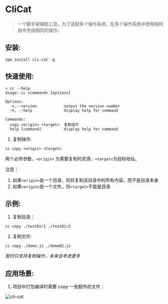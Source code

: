 # CliCat

> 一个脚手架辅助工具，为了适配多个操作系统，在多个操作系统中使用相同指令完成相同的操作。

## 安装:

```shell
npm install cli-cat -g
```

## 快速使用:

``` shell
> cc --help
Usage: cc <command> [options]

Options:
  -v,--version            output the version number
  -h, --help              display help for command

Commands:
  copy <origin> <target>  复制指令
  help [command]          display help for command
```



1. 复制操作:

```shell
cc copy <origin> <target>
```

两个必传参数，`<origin>` 为需要复制的资源，`<target>`为目标地址。

注意：

1. 如果`<origin>`是一个目录，则将复制该目录中的所有内容，而不是目录本身
2. 如果`<origin>`是一个文件，则`<target>`不能是目录

## 示例:

1. 复制目录：

```shell
cc copy ./testDir1 ./testDir2
```

2. 复制文件:

```shell
cc copy ./demo.js ./demo02.js
```

_暂时只支持复制操作，未来会考虑更多_

## 应用场景:

1. 项目中打包编译时需要 copy 一些额外的文件：

![cli-cat](https://tva1.sinaimg.cn/large/0087ufIQgy1h3zmkaaw2kg30w00ingsq.gif)

